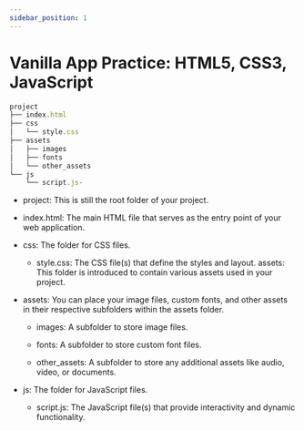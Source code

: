```yaml
---
sidebar_position: 1
---
```


# Vanilla App Practice: HTML5, CSS3, JavaScript

```js
project
├── index.html
├── css
│   └── style.css
├── assets
│   ├── images
│   ├── fonts
│   └── other_assets
└── js
    └── script.js-

```

- project: This is still the root folder of your project.

- index.html: The main HTML file that serves as the entry point of your web application.

- css: The folder for CSS files.

  - style.css: The CSS file(s) that define the styles and layout. assets: This folder is introduced to contain various assets used in your project.

- assets: You can place your image files, custom fonts, and other assets in their respective subfolders within the assets folder.

  - images: A subfolder to store image files.

  - fonts: A subfolder to store custom font files.

  - other_assets: A subfolder to store any additional assets like audio, video, or documents.

- js: The folder for JavaScript files.

  - script.js: The JavaScript file(s) that provide interactivity and dynamic functionality.
